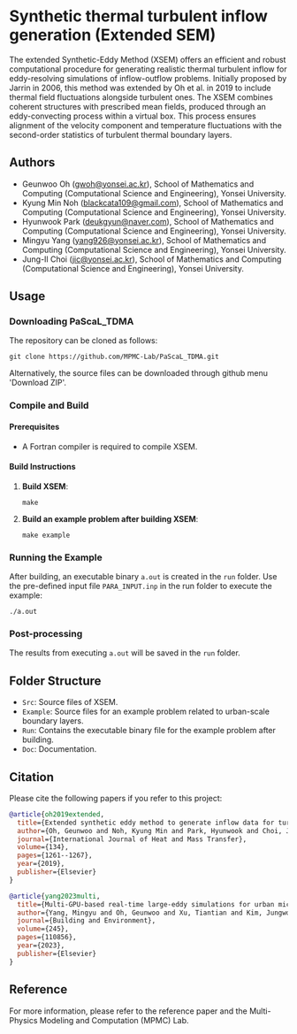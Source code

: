 # Synthetic thermal turbulent inflow generation (Extended SEM)

The extended Synthetic-Eddy Method (XSEM) offers an efficient and robust computational procedure for generating realistic thermal turbulent inflow for eddy-resolving simulations of inflow-outflow problems. Initially proposed by Jarrin in 2006, this method was extended by Oh et al. in 2019 to include thermal field fluctuations alongside turbulent ones. The XSEM combines coherent structures with prescribed mean fields, produced through an eddy-convecting process within a virtual box. This process ensures alignment of the velocity component and temperature fluctuations with the second-order statistics of turbulent thermal boundary layers.

## Authors

- Geunwoo Oh (gwoh@yonsei.ac.kr), School of Mathematics and Computing (Computational Science and Engineering), Yonsei University.
- Kyung Min Noh (blackcata109@gmail.com), School of Mathematics and Computing (Computational Science and Engineering), Yonsei University.
- Hyunwook Park (deukgyun@naver.com), School of Mathematics and Computing (Computational Science and Engineering), Yonsei University.
- Mingyu Yang (yang926@yonsei.ac.kr), School of Mathematics and Computing (Computational Science and Engineering), Yonsei University.
- Jung-Il Choi (jic@yonsei.ac.kr), School of Mathematics and Computing (Computational Science and Engineering), Yonsei University.

## Usage
### Downloading PaScaL_TDMA
The repository can be cloned as follows:

```
git clone https://github.com/MPMC-Lab/PaScaL_TDMA.git
```
Alternatively, the source files can be downloaded through github menu 'Download ZIP'.


### Compile and Build

#### Prerequisites

- A Fortran compiler is required to compile XSEM.

#### Build Instructions

1. **Build XSEM**:
   ```
   make
   ```
2. **Build an example problem after building XSEM**:
   ```
   make example
   ```

### Running the Example

After building, an executable binary `a.out` is created in the `run` folder. Use the pre-defined input file `PARA_INPUT.inp` in the run folder to execute the example:
```
./a.out
```

### Post-processing

The results from executing `a.out` will be saved in the `run` folder.

## Folder Structure

- `Src`: Source files of XSEM.
- `Example`: Source files for an example problem related to urban-scale boundary layers.
- `Run`: Contains the executable binary file for the example problem after building.
- `Doc`: Documentation.

## Citation

Please cite the following papers if you refer to this project:

```bibtex
@article{oh2019extended,
  title={Extended synthetic eddy method to generate inflow data for turbulent thermal boundary layer},
  author={Oh, Geunwoo and Noh, Kyung Min and Park, Hyunwook and Choi, Jung-Il},
  journal={International Journal of Heat and Mass Transfer},
  volume={134},
  pages={1261--1267},
  year={2019},
  publisher={Elsevier}
}

@article{yang2023multi,
  title={Multi-GPU-based real-time large-eddy simulations for urban microclimate},
  author={Yang, Mingyu and Oh, Geunwoo and Xu, Tiantian and Kim, Jungwoo and Kang, Ji-Hoon and Choi, Jung-Il},
  journal={Building and Environment},
  volume={245},
  pages={110856},
  year={2023},
  publisher={Elsevier}
}
```

## Reference

For more information, please refer to the reference paper and the Multi-Physics Modeling and Computation (MPMC) Lab.
